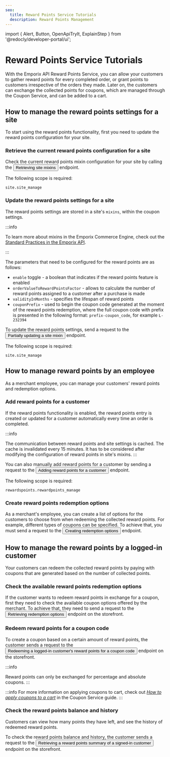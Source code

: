 ```yaml
---
seo:
  title: Reward Points Service Tutorials
  description: Reward Points Management
---
```


import {
  Alert,
  Button,
  OpenApiTryIt,
  ExplainStep
 } from '@redocly/developer-portal/ui';


# Reward Points Service Tutorials

With the Emporix API Reward Points Service, you can allow your customers to gather reward points for every completed order, or grant points to customers irrespective of the orders they made. Later on, the customers can exchange the collected points for coupons, which are managed through the Coupon Service, and can be added to a cart.
 
## How to manage the reward points settings for a site

To start using the reward points functionality, first you need to update the reward points configuration for your site.

### Retrieve the current reward points configuration for a site

Check the current reward points mixin configuration for your site by calling the <nobr><Button to="/openapi/site-settings/#operation/GET-site-settings-list-site-mixins" size="small">Retrieving site mixins</Button></nobr> endpoint.

The following scope is required: 

```
site.site_manage
```

<OpenApiTryIt
  definitionId="site-settings"
  operationId="GET-site-settings-list-site-mixins"
/>

### Update the reward points settings for a site

The reward points settings are stored in a site's `mixins`, within the coupon settings.

:::info

To learn more about mixins in the Emporix Commerce Engine, check out the [Standard Practices in the Emporix API](/content/standard-practices.mdx).

:::

The parameters that need to be configured for the reward points are as follows:

* `enable` toggle - a boolean that indicates if the reward points feature is enabled
* `orderValueToRewardPointsFactor` - allows to calculate the number of reward points assigned to a customer after a purchase is made
* `validityInMonths` - specifies the lifespan of reward points
* `couponPrefix` - used to begin the coupon code generated at the moment of the reward points redemption, where the full coupon code with prefix is presented in the following format: `prefix-coupon_code`, for example `L-232394`

To update the reward points settings, send a request to the <nobr><Button to="/openapi/site-settings/#operation/PATCH-site-settings-update-site-mixin" size="small">Partially updating a site mixin</Button></nobr> endpoint.

The following scope is required: 

```
site.site_manage
```

<OpenApiTryIt
  definitionId="site-settings"
  operationId="PATCH-site-settings-update-site-mixin"
  defaultExample="Reward points update"
/>


## How to manage reward points by an employee

As a merchant employee, you can manage your customers' reward points and redemption options.

### Add reward points for a customer

If the reward points functionality is enabled, the reward points entry is created or updated for a customer automatically every time an order is completed.

:::info

The communication between reward points and site settings is cached. The cache is invalidated every 15 minutes. It has to be considered after modifying the configuration of reward points in site's mixins.
:::

You can also manually add reward points for a customer by sending a request to the <nobr><Button to="/openapi/reward-points/#operation/POST-reward-points-add-customer-reward-points" size="small">Adding reward points for a customer</Button></nobr> endpoint.

The following scope is required: 

```
rewardspoints.rewardpoints_manage
```

<OpenApiTryIt
  definitionId="reward-points"
  operationId="POST-reward-points-add-customer-reward-points"
/>

### Create reward points redemption options

As a merchant's employee, you can create a list of options for the customers to choose from when redeeming the collected reward points. For example, different types of coupons can be specified.
To achieve that, you must send a request to the <nobr><Button to="/openapi/reward-points/#operation/POST-reward-points-create-redeem-options" size="small">Creating redemption options</Button></nobr> endpoint.

<OpenApiTryIt
  definitionId="reward-points"
  operationId="POST-reward-points-create-redeem-options"
/>


## How to manage the reward points by a logged-in customer

Your customers can redeem the collected reward points by paying with coupons that are generated based on the number of collected points.

### Check the available reward points redemption options

If the customer wants to redeem reward points in exchange for a coupon, first they need to check the available coupon options offered by the merchant. To achieve that, they need to send a request to the <nobr><Button to="/openapi/reward-points/#operation/GET-reward-points-list-redeem-options" size="small">Retrieving redemption options</Button></nobr> endpoint on the storefront.

<OpenApiTryIt
  definitionId="reward-points"
  operationId="GET-reward-points-list-redeem-options"
/>

### Redeem reward points for a coupon code 

To create a coupon based on a certain amount of reward points, the customer sends a request to the <nobr><Button to="/openapi/reward-points/#operation/POST-reward-points-redeem-logged-customer-reward-points-coupon" size="small">Redeeming a logged-in customer's reward points for a coupon code</Button></nobr> endpoint on the storefront.

:::info

Reward points can only be exchanged for percentage and absolute coupons.
:::

<OpenApiTryIt
  definitionId="reward-points"
  operationId="POST-reward-points-redeem-logged-customer-reward-points-coupon"
/>


:::info
For more information on applying coupons to cart, check out [*How to apply coupons to a cart*](/content/coupon/#how-to-apply-coupons-to-a-cart) in the Coupon Service guide.
:::

### Check the reward points balance and history

Customers can view how many points they have left, and see the history of redeemed reward points.

To check the reward points balance and history, the customer sends a request to the <nobr><Button to="/openapi/reward-points/#operation/GET-reward-points-retrieve-logged-customer-reward-summary" size="small">Retrieving a reward points summary of a signed-in customer</Button></nobr> endpoint on the storefront.

<OpenApiTryIt
  definitionId="reward-points"
  operationId="GET-reward-points-retrieve-logged-customer-reward-summary"
/>